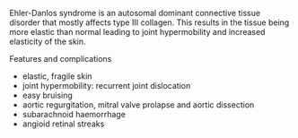 Ehler\-Danlos syndrome is an autosomal dominant connective tissue disorder that mostly affects type III collagen. This results in the tissue being more elastic than normal leading to joint hypermobility and increased elasticity of the skin.  
  
Features and complications  
* elastic, fragile skin
* joint hypermobility: recurrent joint dislocation
* easy bruising
* aortic regurgitation, mitral valve prolapse and aortic dissection
* subarachnoid haemorrhage
* angioid retinal streaks

